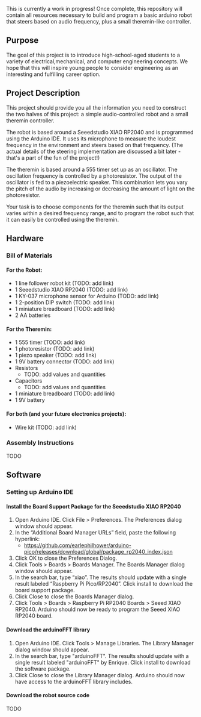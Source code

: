 This is currently a work in progress! Once complete, this repository will contain all resources necessary to build and program a basic arduino robot that steers based on audio frequency, plus a small theremin-like controller. 

## Purpose

The goal of this project is to introduce high-school-aged students to a variety of electrical,mechanical, and computer engineering concepts. We hope that this will inspire young people to consider engineering as an interesting and fulfilling career option. 

## Project Description

This project should provide you all the information you need to construct the two halves of this project: a simple audio-controlled robot and a small theremin controller. 

The robot is based around a Seeedstudio XIAO RP2040 and is programmed using the Arduino IDE. It uses its microphone to measure the loudest frequency in the environment and steers based on that frequency. (The actual details of the steering implementation are discussed a bit later - that's a part of the fun of the project!) 

The theremin is based around a 555 timer set up as an oscillator. The oscillation frequency is controlled by a photoresistor. The output of the oscillator is fed to a piezoelectric speaker. This combination lets you vary the pitch of the audio by increasing or decreasing the amount of light on the photoresistor. 

Your task is to choose components for the theremin such that its output varies within a desired frequency range, and to program the robot such that it can easily be controlled using the theremin. 

## Hardware

### Bill of Materials

#### For the Robot:
- 1 line follower robot kit (TODO: add link)
- 1 Seeedstudio XIAO RP2040 (TODO: add link)
- 1 KY-037 microphone sensor for Arduino (TODO: add link)
- 1 2-position DIP switch (TODO: add link)
- 1 miniature breadboard (TODO: add link)
- 2 AA batteries

#### For the Theremin: 
- 1 555 timer (TODO: add link)
- 1 photoresistor (TODO: add link)
- 1 piezo speaker (TODO: add link)
- 1 9V battery connector (TODO: add link)
- Resistors
    - TODO: add values and quantities
- Capacitors
    - TODO: add values and quantities
- 1 miniature breadboard (TODO: add link)
- 1 9V battery

#### For both (and your future electronics projects): 
- Wire kit (TODO: add link)

### Assembly Instructions

TODO

## Software

### Setting up Arduino IDE

#### Install the Board Support Package for the Seeedstudio XIAO RP2040
1. Open Arduino IDE. Click File > Preferences. The Preferences dialog window should appear.
2. In the “Additional Board Manager URLs” field, paste the following hyperlink:
    - https://github.com/earlephilhower/arduino-pico/releases/download/global/package_rp2040_index.json 
3. Click OK to close the Preferences Dialog.
4. Click Tools > Boards > Boards Manager. The Boards Manager dialog window should appear.
5. In the search bar, type “xiao”. The results should update with a single result labeled “Raspberry Pi Pico/RP2040”. Click install to download the board support package.
6. Click Close to close the Boards Manager dialog. 
7. Click Tools > Boards > Raspberry Pi RP2040 Boards > Seeed XIAO RP2040. Arduino should now be ready to program the Seeed XIAO RP2040 board. 

#### Download the arduinoFFT library
1. Open Arduino IDE. Click Tools > Manage Libraries. The Library Manager dialog window should appear.
2. In the search bar, type "arduinoFFT". The results should update with a single result labeled "arduinoFFT" by Enrique. Click install to download the software package. 
3. Click Close to close the Library Manager dialog. Arduino should now have access to the arduinoFFT library includes.

#### Download the robot source code
TODO